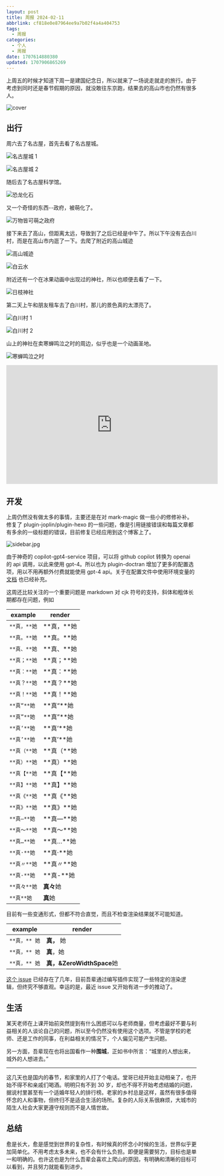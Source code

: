 ```yaml
---
layout: post
title: 周报 2024-02-11
abbrlink: cf818e0e87964ee9a7b02f4a4a404753
tags:
  - 周报
categories:
  - 个人
  - 周报
date: 1707614880380
updated: 1707906865269
---
```


上周五的时候才知道下周一是建国纪念日，所以就来了一场说走就走的旅行。由于考虑到同时还是春节假期的原因，就没敢往东京跑，结果去的高山市也仍然有很多人。

![cover](https://image-proxy.rxliuli.com/?url=https://lh3.googleusercontent.com/pw/ABLVV84pUhQkwGBWy1cWjnzA0JwIWlymIEm0LVU61LBy0bbWDo0wnr-hX3Y7936cqKG6xI3uX5njJrzal95SJeuv71KwMGHo8s8hg2QkXyWyg3FFD0fb3A1IjNtQAfRBjiV0jEZeoDmK_wQcBM4H4u9GRQGC7A=w2554-h1916-s-no-gm)

## 出行

周六去了名古屋，首先去看了名古屋城。

![名古屋城 1](https://image-proxy.rxliuli.com/?url=https://lh3.googleusercontent.com/pw/ABLVV85ZwgHgfbThbmfRdMF4tPiCemASsaQVfvMjRSWvtljG_Jw83SMPE2mKKESHVK8YHDrWx-ZgfvPt73JnyYk7Y-1tQdqnQEO7VUhMrwYYv1gYMnrLusjyGRMSlDasguQUQVXRZOdBgHsgPt9nAl27F3qfdQ=w2592-h1916-s-no-gm)

![名古屋城 2](https://image-proxy.rxliuli.com/?url=https://lh3.googleusercontent.com/pw/ABLVV868SL554AXFqHHqH1cRE_5NrCaeFwQtDDGYuowRmOoMiPn0QcjrC6M60MK2P4EMR83IX-xokfbfhPKyheQNwxsWMJ04vXNHkjoLfo7TKBEhVbMU0shmknLMJiGWhk41zP0DbeJZIfiMR_HYLoxXWDDjNA=w2554-h1916-s-no-gm)

随后去了名古屋科学馆。

![恐龙化石](https://image-proxy.rxliuli.com/?url=https://lh3.googleusercontent.com/pw/ABLVV85fZLJMdU_VSr8E8MPD27zAIW_T3GzM3iJ5dOCw_Booj4m6rpOfAIOW9zMw_E4Fd4HGdNp9JxI2Jbv4B8eaFzSmjJp0OoFx7R2hipLeVemkiwOHvrVTwlsbP97oIK2P1oPyLgH3XB5-dE24V0gnqVdcSA=w2554-h1916-s-no-gm)

又一个奇怪的东西--政府，被萌化了。

![万物皆可萌之政府](https://image-proxy.rxliuli.com/?url=https://lh3.googleusercontent.com/pw/ABLVV879H6Sqpiu8sgHTGOwPXl2OHZ8qoGswirhBST0qEPgI2q5CCebvH9uzE85SiZGReGPOkZNS68kquVg0i5Sj0Wq_B7Z42OKpJxW6HLJmWgKivpZUDIBisRFWB-Z4ITRjlw5fYIXgbLNj0RiQNK7RnRs3UA=w1438-h1916-s-no-gm)

接下来去了高山，但距离太远，导致到了之后已经是中午了。所以下午没有去白川村，而是在高山市内逛了一下。去爬了附近的高山城迹

![高山城迹](https://image-proxy.rxliuli.com/?url=https://lh3.googleusercontent.com/pw/ABLVV86WFA0z22ChhPjYKwlKuAr7p2w8LUkYENXW1_3I12Ohk6PHftgymVQ3gEsqI6xTn_a-4fxnjXLF_kCmjjjvkkPVhpMD0BP-YFYAz7wouRBSfkySFhEvagIC2gGDxU563J23yzNSolQcMrz7ddXBxbpxTw=w2554-h1916-s-no-gm)

![白云水](https://image-proxy.rxliuli.com/?url=https://lh3.googleusercontent.com/pw/ABLVV86m1NABHfr-l0_l052DRM-lu3uClb2FybNrX6ld0xJ2g-N9md1CGigy98tBXsrFF2jEFqxy2eHHYzxIq8YDl6j3Obgf_sc87IMAHQMeIwoHYRN32fYsbIsN2xiuYzXlzJryIjm_rzSuGecURYQRQSq5GA=w2554-h1916-s-no-gm)

附近还有一个在冰果动画中出现过的神社，所以也顺便去看了一下。

![日枝神社](https://image-proxy.rxliuli.com/?url=https://lh3.googleusercontent.com/pw/ABLVV87gkR8uOgDz215EMQ4Ybp7KCB5DxaokR6oqhJ6vpDEEHfWsGLgYiQ_NrmJ6ZsNt4nAa6UFGvBNRgsqMsYjsoDmYh1wkQ80Xb9M1ixTF_oCJRExeqMLUhYVlF6qMr-Aj-QJMUeH_7MnZoFpyYXI8aVsC8w=w1438-h1916-s-no-gm)

第二天上午和朋友租车去了白川村，那儿的景色真的太漂亮了。

![白川村 1](https://image-proxy.rxliuli.com/?url=https://lh3.googleusercontent.com/pw/ABLVV87FscBJQH38ODVVk1iraibDs5pLSb6k2mLhPEwYbDhyPearduNnhY2Pz_2R6y9gJ39rcL9MxzzOzo9N5iT2faHZzv82dP50ch1XiDd8YiA31XdgxOO7yROHnMiWOXSYFM_-wjMzHunjxygWe561H-EPEQ=w2554-h1916-s-no-gm)

![白川村 2](https://image-proxy.rxliuli.com/?url=https://lh3.googleusercontent.com/pw/ABLVV84Hu0iUkddgYqIAET7MoiJmn3DeWIEI1kax_vcBl-BfD8FeC9BIW9gFybBNPT14SLUZ_gUGhAIN8XWLSul2Dt9oXvUXQ8ZMziu222f6KHz6qdUB0GW5ojPEfqVDA3HYfBABP-tK_4ewqY7cRxPQ22YS2g=w2554-h1916-s-no-gm)

山上的神社在卖寒蝉鸣泣之时的周边，似乎也是一个动画圣地。

![寒蝉鸣泣之时](https://image-proxy.rxliuli.com/?url=https://lh3.googleusercontent.com/pw/ABLVV84mxMQltQW6aUFklTeP4qYh7JAnalTPcWEpWzg-P5zxwSrCpqjZteG9jZnRXNK-ni140LvQWpRcbRUDZXi2-kF_xbEHfaGsIInUKLmlQsGcTaQXU-uYTk7tmf-fVsDvWqvoupP1iFgBzIMh-tsWU5KmdA=w2554-h1916-s-no-gm)

<iframe width="560" height="315" src="https://www.youtube.com/embed/J9BCCK1kBQo?si=xJHr46yAuFnNq4mQ" title="YouTube video player" frameborder="0" allow="accelerometer; autoplay; clipboard-write; encrypted-media; gyroscope; picture-in-picture; web-share" allowfullscreen></iframe>

## 开发

上周仍然没有做太多的事情，主要还是在对 mark-magic 做一些小的修修补补。修复了 plugin-joplin/plugin-hexo 的一些问题，像是引用链接错误和每篇文章都有多余的一级标题的错误，目前修复已经应用到这个博客上了。

![sidebar.jpg](/resources/ef0951a282f345d694e364327d9b46d2.jpg)

由于神奇的 copilot-gpt4-service 项目，可以将 github copilot 转换为 openai 的 api 调用，以此来使用 gpt-4。所以也为 plugin-doctran 增加了更多的配置选项，用以不用再额外付费就能使用 gpt-4 api。关于在配置文件中使用环境变量的 [文档](https://mark-magic.rxliuli.com/config.html#%E7%8E%AF%E5%A2%83%E5%8F%98%E9%87%8F) 也已经补充。

这周还比较关注的一个重要问题是 markdown 对 cjk 符号的支持，斜体和粗体长期都存在问题，例如

| example   | render      |
| --------- | ----------- |
| `**真，**她` | \*\*真，\*\*她 |
| `**真。**她` | \*\*真。\*\*她 |
| `**真、**她` | \*\*真、\*\*她 |
| `**真；**她` | \*\*真；\*\*她 |
| `**真：**她` | \*\*真：\*\*她 |
| `**真？**她` | \*\*真？\*\*她 |
| `**真！**她` | \*\*真！\*\*她 |
| `**真“**她` | \*\*真“\*\*她 |
| `**真”**她` | \*\*真”\*\*她 |
| `**真‘**她` | \*\*真‘\*\*她 |
| `**真’**她` | \*\*真’\*\*她 |
| `**真（**她` | \*\*真（\*\*她 |
| `**真）**她` | \*\*真）\*\*她 |
| `**真【**她` | \*\*真【\*\*她 |
| `**真】**她` | \*\*真】\*\*她 |
| `**真《**她` | \*\*真《\*\*她 |
| `**真》**她` | \*\*真》\*\*她 |
| `**真—**她` | \*\*真—\*\*她 |
| `**真～**她` | \*\*真～\*\*她 |
| `**真…**她` | \*\*真…\*\*她 |
| `**真·**她` | \*\*真·\*\*她 |
| `**真〃**她` | \*\*真〃\*\*她 |
| `**真-**她` | \*\*真-\*\*她 |
| `**真々**她` | **真々**她     |
| `**真**她`  | **真**她      |

目前有一些变通形式，但都不符合直觉，而且不检查渲染结果就不可能知道。

| example    | render                  |
| ---------- | ----------------------- |
| `**真，** 她` | **真，** 她                |
| `**真，** 她` | **真**，她                 |
| `**真，** 她` | **真，\&ZeroWidthSpace**她 |

[这个 issue](https://github.com/commonmark/commonmark-spec/issues/650) 已经存在了几年，目前吾辈通过编写插件实现了一些特定的渲染逻辑，但终究不够直观。幸运的是，最近 issue 又开始有进一步的推动了。

## 生活

某天老师在上课开始前突然提到有什么困惑可以与老师商量，但考虑最好不要与利益相关的人谈论自己的问题，所以至今仍然没有使用这个选项。不管是学校的老师、还是工作的同事，在利益相关的情况下，个人偏见可能产生问题。

另一方面，吾辈现在也将出国看作一种**围城**，正如书中所言：“城里的人想出来，城外的人想进去。”

***

这几天也是国内的春节，和家里的人打了个电话。堂哥已经开始主动相亲了，也开始不得不和亲戚们喝酒。明明只有不到 30 岁，却也不得不开始考虑结婚的问题，据说村里甚至有一个适婚年轻人的排行榜。老家的乡村总是这样，虽然有很多值得怀念的人和事物，但终归不是适合生活的场所。复杂的人际关系很麻烦，大城市的陌生人社会大家更遵守规则而不是人情世故。

## 总结

愈是长大，愈是感觉到世界的复杂性，有时候真的怀念小时候的生活，世界似乎更加简单化。不用考虑太多未来，也不会有什么负担。即便是需要努力，目标也是单一和明确的。也许这也是为什么吾辈会喜欢上爬山的原因，有明确和清晰的目标可以看到，并且努力就能看到进步。
